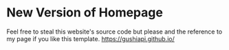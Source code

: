 # New Version of Homepage
Feel free to steal this website's source code but please and the reference to my page if you like this template.
https://gushiapi.github.io/
